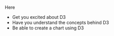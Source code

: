 Here

* Get you excited about D3
* Have you understand the concepts behind D3
* Be able to create a chart using D3
